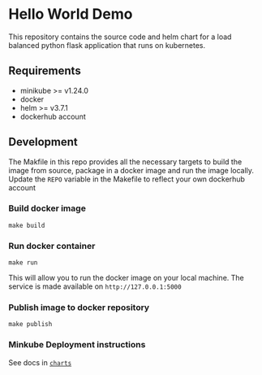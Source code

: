 # Hello World Demo

This repository contains the source code and helm chart for a load balanced python flask application that runs on kubernetes.
## Requirements
- minikube >= v1.24.0
- docker
- helm >= v3.7.1
- dockerhub account


## Development
The Makfile in this repo provides all the necessary targets to build the image from source, package in a docker image and run the image locally. Update the `REPO` variable in the Makefile to reflect your own dockerhub account

### Build docker image
```make build```

### Run docker container
```make run```

This will allow you to run the docker image on your local machine. The service is made available on `http://127.0.0.1:5000`

### Publish image to docker repository
```make publish```


### Minkube Deployment instructions
See docs in [`charts`](./charts/README.md)


